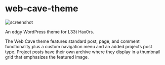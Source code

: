 # web-cave-theme
![screenshot](https://user-images.githubusercontent.com/58354883/127583799-7d9dbb2f-ef39-4b31-b243-3f71be18ba10.jpg)

An edgy WordPress theme for L33t Hax0rs.

The Web Cave theme features standard post, page, and comment functionality plus a custom navigation menu and an added projects post type. Project posts have their own archive where they display in a thumbnail grid that emphasizes the featured image.
